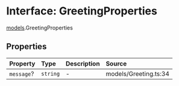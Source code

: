 # Interface: GreetingProperties

[models](../index.md).GreetingProperties

## Properties

| Property | Type | Description | Source |
| :------ | :------ | :------ | :------ |
| `message`? | `string` | - | models/Greeting.ts:34 |
